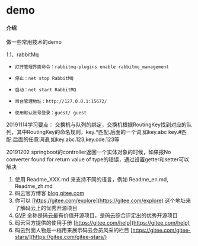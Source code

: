 # demo

#### 介绍
做一些常用技术的demo

1.1、rabbitMq

-     打开管理界面命令：rabbitmq-plugins enable rabbitmq_management
-     停止：net stop RabbitMQ
-     启动：net start RabbitMQ
-     后台管理地址：http://127.0.0.1:15672/
-     使用默认账号登录：guest/ guest

20191114学习要点：
交换机与队列的绑定，交换机根据RoutingKey找到对应的队列，其中RoutingKey的命名规则，key.*匹配.后面的一个词,如key.abc
key.#匹配.后面的任意词语,如key.abc.123,key.cde.123等


20191202
springboot的controller返回一个实体对象的时候，如果报No converter found for return value of type的错误，通过设置getter和setter可以解决




1. 使用 Readme\_XXX.md 来支持不同的语言，例如 Readme\_en.md, Readme\_zh.md
2. 码云官方博客 [blog.gitee.com](https://blog.gitee.com)
3. 你可以 [https://gitee.com/explore](https://gitee.com/explore) 这个地址来了解码云上的优秀开源项目
4. [GVP](https://gitee.com/gvp) 全称是码云最有价值开源项目，是码云综合评定出的优秀开源项目
5. 码云官方提供的使用手册 [https://gitee.com/help](https://gitee.com/help)
6. 码云封面人物是一档用来展示码云会员风采的栏目 [https://gitee.com/gitee-stars/](https://gitee.com/gitee-stars/)